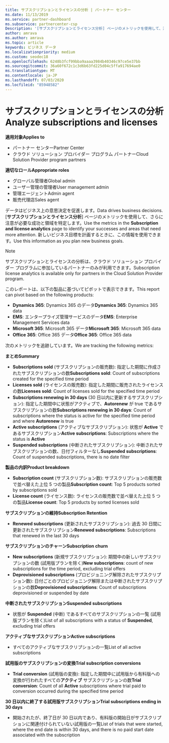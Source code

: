 ```yaml
---
title: サブスクリプションとライセンスの分析 | パートナー センター
ms.date: 11/13/2019
ms.service: partner-dashboard
ms.subservice: partnercenter-csp
Description: '[サブスクリプションとライセンス分析] ページのメトリックを使用して、注意が必要な成功と領域を特定する方法について説明します。'
author: amrava
ms.author: amrava
ms.topic: article
keywords: ビジネス データ
ms.localizationpriority: medium
ms.custom: seodec18
ms.openlocfilehash: 6248b3fcf99bba9aaaa3984b40346c97ce5e37bb
ms.sourcegitcommit: 36a60f672c1c3d6b63fd225d04c5ffa917694ae0
ms.translationtype: MT
ms.contentlocale: ja-JP
ms.lasthandoff: 07/03/2020
ms.locfileid: "85948582"
---
```

# <a name="analyze-subscriptions-and-licenses"></a><span data-ttu-id="416b6-104">サブスクリプションとライセンスの分析</span><span class="sxs-lookup"><span data-stu-id="416b6-104">Analyze subscriptions and licenses</span></span> 

<span data-ttu-id="416b6-105">**適用対象**</span><span class="sxs-lookup"><span data-stu-id="416b6-105">**Applies to**</span></span>

- <span data-ttu-id="416b6-106">パートナー センター</span><span class="sxs-lookup"><span data-stu-id="416b6-106">Partner Center</span></span>
- <span data-ttu-id="416b6-107">クラウド ソリューション プロバイダー プログラム パートナー</span><span class="sxs-lookup"><span data-stu-id="416b6-107">Cloud Solution Provider program partners</span></span>

<span data-ttu-id="416b6-108">**適切なロール**</span><span class="sxs-lookup"><span data-stu-id="416b6-108">**Appropriate roles**</span></span>

- <span data-ttu-id="416b6-109">グローバル管理者</span><span class="sxs-lookup"><span data-stu-id="416b6-109">Global admin</span></span>
- <span data-ttu-id="416b6-110">ユーザー管理の管理者</span><span class="sxs-lookup"><span data-stu-id="416b6-110">User management admin</span></span>
- <span data-ttu-id="416b6-111">管理エージェント</span><span class="sxs-lookup"><span data-stu-id="416b6-111">Admin agent</span></span>
- <span data-ttu-id="416b6-112">販売代理店</span><span class="sxs-lookup"><span data-stu-id="416b6-112">Sales agent</span></span>

<span data-ttu-id="416b6-113">データはビジネス上の意思決定を促進します。</span><span class="sxs-lookup"><span data-stu-id="416b6-113">Data drives business decisions.</span></span> <span data-ttu-id="416b6-114">[**サブスクリプションとライセンス分析**] ページのメトリックを使用して、さらに注意が必要な成功と領域を特定します。</span><span class="sxs-lookup"><span data-stu-id="416b6-114">Use the metrics in the **Subscription and license analytics** page to identify your successes and areas that need more attention.</span></span> <span data-ttu-id="416b6-115">新しいビジネス目標を計画するときに、この情報を使用できます。</span><span class="sxs-lookup"><span data-stu-id="416b6-115">Use this information as you plan new business goals.</span></span>

> [!NOTE]
> <span data-ttu-id="416b6-116">サブスクリプションとライセンスの分析は、クラウド ソリューション プロバイダー プログラムに参加しているパートナーのみが利用できます。</span><span class="sxs-lookup"><span data-stu-id="416b6-116">Subscription license analytics is available only for partners in the Cloud Solution Provider program.</span></span>


<span data-ttu-id="416b6-117">このレポートは、以下の製品に基づいてピボットで表示できます。</span><span class="sxs-lookup"><span data-stu-id="416b6-117">This report can pivot based on the following products:</span></span>

 - <span data-ttu-id="416b6-118">**Dynamics 365**: Dynamics 365 のデータ</span><span class="sxs-lookup"><span data-stu-id="416b6-118">**Dynamics 365**: Dynamics 365 data</span></span>  
 - <span data-ttu-id="416b6-119">**EMS**: エンタープライズ管理サービスのデータ</span><span class="sxs-lookup"><span data-stu-id="416b6-119">**EMS**: Enterprise Management Services data</span></span>  
 - <span data-ttu-id="416b6-120">**Microsoft 365**: Microsoft 365 データ</span><span class="sxs-lookup"><span data-stu-id="416b6-120">**Microsoft 365**: Microsoft 365 data</span></span>  
 - <span data-ttu-id="416b6-121">**Office 365**: Office 365 データ</span><span class="sxs-lookup"><span data-stu-id="416b6-121">**Office 365**: Office 365 data</span></span>  


<span data-ttu-id="416b6-122">次のメトリックを追跡しています。</span><span class="sxs-lookup"><span data-stu-id="416b6-122">We are tracking the following metrics:</span></span>

<span data-ttu-id="416b6-123">**まとめ**</span><span class="sxs-lookup"><span data-stu-id="416b6-123">**Summary**</span></span>  
 - <span data-ttu-id="416b6-124">**Subscriptions sold** (サブスクリプションの販売数): 指定した期間に作成されたサブスクリプションの数</span><span class="sxs-lookup"><span data-stu-id="416b6-124">**Subscriptions sold**: Count of subscriptions created for the specified time period</span></span>  
 - <span data-ttu-id="416b6-125">**Licenses sold** (ライセンスの販売数): 指定した期間に販売されたライセンスの数</span><span class="sxs-lookup"><span data-stu-id="416b6-125">**Licenses sold**: Count of licenses sold for the specified time period</span></span>   
 - <span data-ttu-id="416b6-126">**Subscriptions renewing in 30 days** (30 日以内に更新するサブスクリプション): 指定した期間中に状態がアクティブで、**Autorenew** が true であるサブスクリプションの数</span><span class="sxs-lookup"><span data-stu-id="416b6-126">**Subscriptions renewing in 30 days**: Count of subscriptions where the status is active for the specified time period and where **Autorenew** is true</span></span>
 - <span data-ttu-id="416b6-127">**Active subscriptions** (アクティブなサブスクリプション): 状態が **Active** であるサブスクリプション</span><span class="sxs-lookup"><span data-stu-id="416b6-127">**Active subscriptions**: Subscriptions where the status is **Active**</span></span>  
 - <span data-ttu-id="416b6-128">**Suspended subscriptions** (中断されたサブスクリプション): 中断されたサブスクリプションの数、日付フィルターなし</span><span class="sxs-lookup"><span data-stu-id="416b6-128">**Suspended subscriptions**: Count of suspended subscriptions, there is no date filter</span></span>  

<span data-ttu-id="416b6-129">**製品の内訳**</span><span class="sxs-lookup"><span data-stu-id="416b6-129">**Product breakdown**</span></span>  
 - <span data-ttu-id="416b6-130">**Subscription count** (サブスクリプション数): サブスクリプションの販売数で並べ替えた上位 5 つの製品</span><span class="sxs-lookup"><span data-stu-id="416b6-130">**Subscription count**: Top 5 products sorted by subscriptions sold</span></span>  
 - <span data-ttu-id="416b6-131">**License count** (ライセンス数): ライセンスの販売数で並べ替えた上位 5 つの製品</span><span class="sxs-lookup"><span data-stu-id="416b6-131">**License count**: Top 5 products by sorted licenses sold</span></span>

<span data-ttu-id="416b6-132">**サブスクリプションの維持**</span><span class="sxs-lookup"><span data-stu-id="416b6-132">**Subscription Retention**</span></span>
 - <span data-ttu-id="416b6-133">**Renewed subscriptions** (更新されたサブスクリプション): 過去 30 日間に更新されたサブスクリプション</span><span class="sxs-lookup"><span data-stu-id="416b6-133">**Renewed subscriptions**: Subscriptions that renewed in the last 30 days</span></span>  

<span data-ttu-id="416b6-134">**サブスクリプションのチャーン**</span><span class="sxs-lookup"><span data-stu-id="416b6-134">**Subscription churn**</span></span>  
 - <span data-ttu-id="416b6-135">**New subscriptions** (新規サブスクリプション): 期間中の新しいサブスクリプションの数 (試用版プランを除く)</span><span class="sxs-lookup"><span data-stu-id="416b6-135">**New subscriptions**: count of new subscriptions for the time period, excluding trial offers</span></span>  
 - <span data-ttu-id="416b6-136">**Deprovisioned subscriptions** (プロビジョニング解除されたサブスクリプション数): 日付ごとのプロビジョニング解除または中断されたサブスクリプションの数</span><span class="sxs-lookup"><span data-stu-id="416b6-136">**Deprovisioned subscriptions**: Count of subscriptions deprovisioned or suspended by date</span></span>  

<span data-ttu-id="416b6-137">**中断されたサブスクリプション**</span><span class="sxs-lookup"><span data-stu-id="416b6-137">**Suspended subscriptions**</span></span>  
 - <span data-ttu-id="416b6-138">状態が **Suspended** (中断) であるすべてのサブスクリプションの一覧 (試用版プランを除く)</span><span class="sxs-lookup"><span data-stu-id="416b6-138">List of all subscriptions with a status of **Suspended**, excluding trial offers</span></span>  
  
<span data-ttu-id="416b6-139">**アクティブなサブスクリプション**</span><span class="sxs-lookup"><span data-stu-id="416b6-139">**Active subscriptions**</span></span>
 - <span data-ttu-id="416b6-140">すべてのアクティブなサブスクリプションの一覧</span><span class="sxs-lookup"><span data-stu-id="416b6-140">List of all active subscriptions</span></span>  

<span data-ttu-id="416b6-141">**試用版のサブスクリプションの変換**</span><span class="sxs-lookup"><span data-stu-id="416b6-141">**Trial subscription conversions**</span></span>  
 - <span data-ttu-id="416b6-142">**Trial conversion** (試用版の変換): 指定した期間中に試用版から有料版への変換が行われたすべての**アクティブ** サブスクリプションの数</span><span class="sxs-lookup"><span data-stu-id="416b6-142">**Trial conversion**: Count of all **Active** subscriptions where trial paid to conversion occurred during the specified time period</span></span>  

<span data-ttu-id="416b6-143">**30 日以内に終了する試用版サブスクリプション**</span><span class="sxs-lookup"><span data-stu-id="416b6-143">**Trial subscriptions ending in 30 days**</span></span>  
 - <span data-ttu-id="416b6-144">開始されたが、終了日が 30 日以内であり、有料版の開始日がサブスクリプションに関連付けられていない試用版の一覧</span><span class="sxs-lookup"><span data-stu-id="416b6-144">List of trials that were started, where the end date is within 30 days, and there is no paid start date associated with the subscription</span></span>  

  